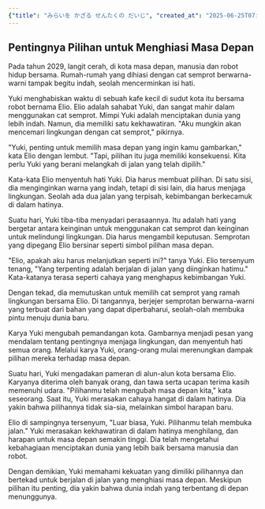```yaml
---
{"title": "みらいを かざる せんたくの だいじ", "created_at": "2025-06-25T07:12:56.955084+09:00", "pattern_id": 5, "pattern_name": "選択の代償型", "year": 2099}
---
```


## Pentingnya Pilihan untuk Menghiasi Masa Depan

Pada tahun 2029, langit cerah, di kota masa depan, manusia dan robot hidup bersama. Rumah-rumah yang dihiasi dengan cat semprot berwarna-warni tampak begitu indah, seolah mencerminkan isi hati.

Yuki menghabiskan waktu di sebuah kafe kecil di sudut kota itu bersama robot bernama Elio. Elio adalah sahabat Yuki, dan sangat mahir dalam menggunakan cat semprot. Mimpi Yuki adalah menciptakan dunia yang lebih indah. Namun, dia memiliki satu kekhawatiran. "Aku mungkin akan mencemari lingkungan dengan cat semprot," pikirnya.

"Yuki, penting untuk memilih masa depan yang ingin kamu gambarkan," kata Elio dengan lembut. "Tapi, pilihan itu juga memiliki konsekuensi. Kita perlu Yuki yang berani melangkah di jalan yang telah dipilih."

Kata-kata Elio menyentuh hati Yuki. Dia harus membuat pilihan. Di satu sisi, dia menginginkan warna yang indah, tetapi di sisi lain, dia harus menjaga lingkungan. Seolah ada dua jalan yang terpisah, kebimbangan berkecamuk di dalam hatinya.

Suatu hari, Yuki tiba-tiba menyadari perasaannya. Itu adalah hati yang bergetar antara keinginan untuk menggunakan cat semprot dan keinginan untuk melindungi lingkungan. Dia harus mengambil keputusan. Semprotan yang dipegang Elio bersinar seperti simbol pilihan masa depan.

"Elio, apakah aku harus melanjutkan seperti ini?" tanya Yuki. Elio tersenyum tenang, "Yang terpenting adalah berjalan di jalan yang diinginkan hatimu." Kata-katanya terasa seperti cahaya yang menghapus kebimbangan Yuki.

Dengan tekad, dia memutuskan untuk memilih cat semprot yang ramah lingkungan bersama Elio. Di tangannya, berjejer semprotan berwarna-warni yang terbuat dari bahan yang dapat diperbaharui, seolah-olah membuka pintu menuju dunia baru.

Karya Yuki mengubah pemandangan kota. Gambarnya menjadi pesan yang mendalam tentang pentingnya menjaga lingkungan, dan menyentuh hati semua orang. Melalui karya Yuki, orang-orang mulai merenungkan dampak pilihan mereka terhadap masa depan.

Suatu hari, Yuki mengadakan pameran di alun-alun kota bersama Elio. Karyanya diterima oleh banyak orang, dan tawa serta ucapan terima kasih memenuhi udara. "Pilihanmu telah mengubah masa depan kita," kata seseorang. Saat itu, Yuki merasakan cahaya hangat di dalam hatinya. Dia yakin bahwa pilihannya tidak sia-sia, melainkan simbol harapan baru.

Elio di sampingnya tersenyum, "Luar biasa, Yuki. Pilihanmu telah membuka jalan." Yuki merasakan kekhawatiran di dalam hatinya menghilang, dan harapan untuk masa depan semakin tinggi. Dia telah mengetahui kebahagiaan menciptakan dunia yang lebih baik bersama manusia dan robot.

Dengan demikian, Yuki memahami kekuatan yang dimiliki pilihannya dan bertekad untuk berjalan di jalan yang menghiasi masa depan. Meskipun pilihan itu penting, dia yakin bahwa dunia indah yang terbentang di depan menunggunya.

